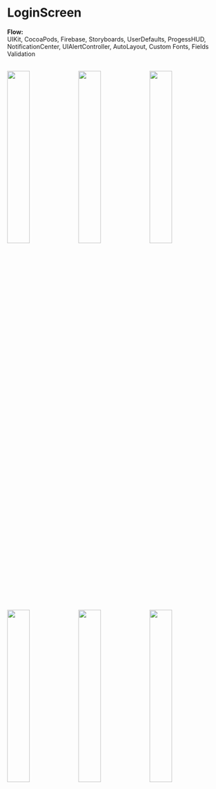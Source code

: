 # LoginScreen
**Flow:**
<br />
UIKit, CocoaPods, Firebase, Storyboards, UserDefaults, ProgessHUD, NotificationCenter, UIAlertController, AutoLayout, Custom Fonts, Fields Validation

<br />
<img src="https://github.com/VadimSorokolit/LoginScreen/assets/130312733/885d621f-0793-4154-b83b-d620e87a882e" width = 32%>    
<img src="https://github.com/VadimSorokolit/LoginScreen/assets/130312733/5f2417d0-0253-4e8d-b1c4-14534a4c3476" width = 32%>
<img src="https://github.com/VadimSorokolit/LoginScreen/assets/130312733/2da67789-85d8-4ce0-94e3-e9b800b0d515" width = 32%>
<br />     
<img src="https://github.com/VadimSorokolit/LoginScreen/assets/130312733/7e117a7f-fb2e-4b24-86ae-122353cbb649" width = 32%>   
<img src="https://github.com/VadimSorokolit/LoginScreen/assets/130312733/2e9c2e90-032f-48b1-894f-b7e2881dc7b2" width = 32%>
<img src="https://github.com/VadimSorokolit/LoginScreen/assets/130312733/3c6e18ac-4877-4345-8a04-7ee232918e85" width = 32%>
 




